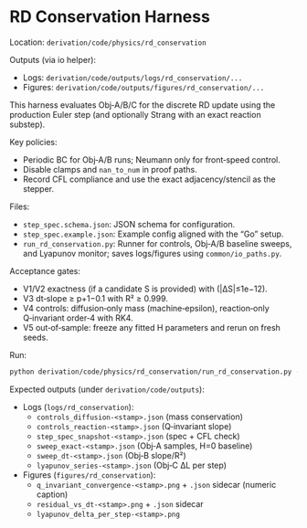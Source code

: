 # RD Conservation Harness

Location: `derivation/code/physics/rd_conservation`

Outputs (via io helper):

- Logs: `derivation/code/outputs/logs/rd_conservation/...`
- Figures: `derivation/code/outputs/figures/rd_conservation/...`

This harness evaluates Obj‑A/B/C for the discrete RD update using the production Euler step (and optionally Strang with an exact reaction substep).

Key policies:

- Periodic BC for Obj‑A/B runs; Neumann only for front‑speed control.
- Disable clamps and `nan_to_num` in proof paths.
- Record CFL compliance and use the exact adjacency/stencil as the stepper.

Files:

- `step_spec.schema.json`: JSON schema for configuration.
- `step_spec.example.json`: Example config aligned with the “Go” setup.
- `run_rd_conservation.py`: Runner for controls, Obj‑A/B baseline sweeps, and Lyapunov monitor; saves logs/figures using `common/io_paths.py`.

Acceptance gates:

- V1/V2 exactness (if a candidate S is provided) with (|ΔS|≤1e−12).
- V3 dt‑slope ≥ p+1−0.1 with R² ≥ 0.999.
- V4 controls: diffusion‑only mass (machine‑epsilon), reaction‑only Q‑invariant order‑4 with RK4.
- V5 out‑of‑sample: freeze any fitted H parameters and rerun on fresh seeds.

Run:

```bash
python derivation/code/physics/rd_conservation/run_rd_conservation.py --spec derivation/code/physics/rd_conservation/step_spec.example.json
```

Expected outputs (under `derivation/code/outputs`):

- Logs (`logs/rd_conservation`):
  - `controls_diffusion-<stamp>.json` (mass conservation)
  - `controls_reaction-<stamp>.json` (Q‑invariant slope)
  - `step_spec_snapshot-<stamp>.json` (spec + CFL check)
  - `sweep_exact-<stamp>.json` (Obj‑A samples, H=0 baseline)
  - `sweep_dt-<stamp>.json` (Obj‑B slope/R²)
  - `lyapunov_series-<stamp>.json` (Obj‑C ΔL per step)
- Figures (`figures/rd_conservation`):
  - `q_invariant_convergence-<stamp>.png` + `.json` sidecar (numeric caption)
  - `residual_vs_dt-<stamp>.png` + `.json` sidecar
  - `lyapunov_delta_per_step-<stamp>.png`
